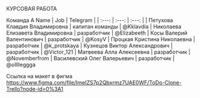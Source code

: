 КУРСОВАЯ РАБОТА

Команда А
Name | Job | Telegram |
| :---: | :---: | :---: |
| Петухова Клавдия Владимировна | капитан команды | @Kklavdia
| Николаева Елизавета Владимировна | разработчик | @Elizabeeth
| Косы Валерий Валентинович | разработчик | @KosyV
| Процкая Кристина Николаевна | разработчик |  @k_protskaya
| Кузнецов Виктор Александрович | разработчик | @Victor_121
| Матвеева Алла Алексеевна | разработчик | @Novemberfrom
| Василевский Олег Валерьевич | разработчик | @olllleggga



Ссылка на макет в фигма
https://www.figma.com/file/ImeIZS7p2Qbxrmz7UAE0WF/ToDo-Clone-Trello?node-id=0%3A1